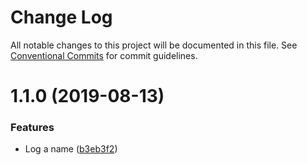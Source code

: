 # Change Log

All notable changes to this project will be documented in this file.
See [Conventional Commits](https://conventionalcommits.org) for commit guidelines.

# 1.1.0 (2019-08-13)


### Features

* Log a name ([b3eb3f2](https://github.com/Wvduijn/lerna-sandbox/commit/b3eb3f2))
